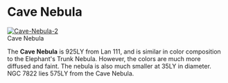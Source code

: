 # Cave Nebula
[![Cave-Nebula-2](https://static.wikia.nocookie.net/elite-dangerous/images/4/4c/Cave-Nebula-2.png/revision/latest/scale-to-width-down/300?cb=20171024185456)](https://static.wikia.nocookie.net/elite-dangerous/images/4/4c/Cave-Nebula-2.png/revision/latest?cb=20171024185456) 	 		 			 		 		 		 			
Cave Nebula
 		 	 

The **Cave Nebula** is 925LY from Lan 111, and is similar in color composition to the Elephant's Trunk Nebula. However, the colors are much more diffused and faint. The nebula is also much smaller at 35LY in diameter. NGC 7822 lies 575LY from the Cave Nebula.